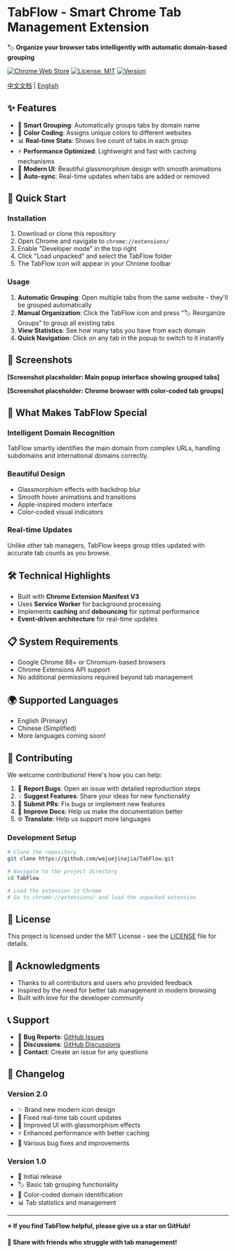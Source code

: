 # TabFlow - Smart Chrome Tab Management Extension

🏷️ **Organize your browser tabs intelligently with automatic domain-based grouping**

[![Chrome Web Store](https://img.shields.io/badge/Chrome-Web%20Store-blue)](https://github.com/wajuejinajia/TabFlow)
[![License: MIT](https://img.shields.io/badge/License-MIT-yellow.svg)](https://opensource.org/licenses/MIT)
[![Version](https://img.shields.io/badge/version-2.0-green)](https://github.com/wajuejinajia/TabFlow)

[中文文档](./README_CN.md) | [English](./README.md)

## ✨ Features

- 🎯 **Smart Grouping**: Automatically groups tabs by domain name
- 🌈 **Color Coding**: Assigns unique colors to different websites
- 📊 **Real-time Stats**: Shows live count of tabs in each group
- ⚡ **Performance Optimized**: Lightweight and fast with caching mechanisms
- 🎨 **Modern UI**: Beautiful glassmorphism design with smooth animations
- 🔄 **Auto-sync**: Real-time updates when tabs are added or removed

## 🚀 Quick Start

### Installation

1. Download or clone this repository
2. Open Chrome and navigate to `chrome://extensions/`
3. Enable "Developer mode" in the top right
4. Click "Load unpacked" and select the TabFlow folder
5. The TabFlow icon will appear in your Chrome toolbar

### Usage

1. **Automatic Grouping**: Open multiple tabs from the same website - they'll be grouped automatically
2. **Manual Organization**: Click the TabFlow icon and press "🏷️ Reorganize Groups" to group all existing tabs
3. **View Statistics**: See how many tabs you have from each domain
4. **Quick Navigation**: Click on any tab in the popup to switch to it instantly

## 📸 Screenshots

**[Screenshot placeholder: Main popup interface showing grouped tabs]**

**[Screenshot placeholder: Chrome browser with color-coded tab groups]**

## 🎨 What Makes TabFlow Special

### Intelligent Domain Recognition
TabFlow smartly identifies the main domain from complex URLs, handling subdomains and international domains correctly.

### Beautiful Design
- Glassmorphism effects with backdrop blur
- Smooth hover animations and transitions
- Apple-inspired modern interface
- Color-coded visual indicators

### Real-time Updates
Unlike other tab managers, TabFlow keeps group titles updated with accurate tab counts as you browse.

## 🛠️ Technical Highlights

- Built with **Chrome Extension Manifest V3**
- Uses **Service Worker** for background processing
- Implements **caching** and **debouncing** for optimal performance
- **Event-driven architecture** for real-time updates

## 📋 System Requirements

- Google Chrome 88+ or Chromium-based browsers
- Chrome Extensions API support
- No additional permissions required beyond tab management

## 🌍 Supported Languages

- English (Primary)
- Chinese (Simplified)
- More languages coming soon!

## 🤝 Contributing

We welcome contributions! Here's how you can help:

1. 🐛 **Report Bugs**: Open an issue with detailed reproduction steps
2. 💡 **Suggest Features**: Share your ideas for new functionality
3. 🔧 **Submit PRs**: Fix bugs or implement new features
4. 📖 **Improve Docs**: Help us make the documentation better
5. 🌐 **Translate**: Help us support more languages

### Development Setup

```bash
# Clone the repository
git clone https://github.com/wajuejinajia/TabFlow.git

# Navigate to the project directory
cd TabFlow

# Load the extension in Chrome
# Go to chrome://extensions/ and load the unpacked extension
```

## 📝 License

This project is licensed under the MIT License - see the [LICENSE](LICENSE) file for details.

## 🙏 Acknowledgments

- Thanks to all contributors and users who provided feedback
- Inspired by the need for better tab management in modern browsing
- Built with love for the developer community

## 📞 Support

- 🐛 **Bug Reports**: [GitHub Issues](https://github.com/wajuejinajia/TabFlow/issues)
- 💬 **Discussions**: [GitHub Discussions](https://github.com/wajuejinajia/TabFlow/discussions)
- 📧 **Contact**: Create an issue for any questions

## 🔄 Changelog

### Version 2.0
- ✨ Brand new modern icon design
- 🔧 Fixed real-time tab count updates
- 🎨 Improved UI with glassmorphism effects
- ⚡ Enhanced performance with better caching
- 🐛 Various bug fixes and improvements

### Version 1.0
- 🎉 Initial release
- 🏷️ Basic tab grouping functionality
- 🌈 Color-coded domain identification
- 📊 Tab statistics and management

---

**⭐ If you find TabFlow helpful, please give us a star on GitHub!**

**🔗 Share with friends who struggle with tab management!**